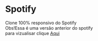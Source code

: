 # Spotify
Clone 100% responsivo do Spotify<br>
Obs!Essa é uma versão anterior do spotify<br>
para vizualisar clique
<a href="https://spotify-omega-wine.vercel.app/">Aqui </a>
